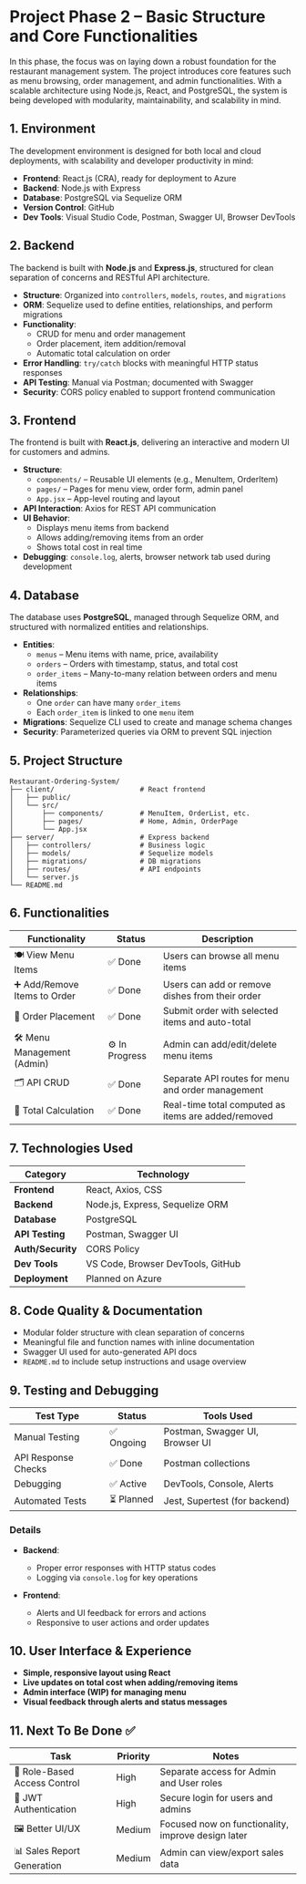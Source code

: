 # Project Phase 2 – Basic Structure and Core Functionalities

In this phase, the focus was on laying down a robust foundation for the restaurant management system. The project introduces core features such as menu browsing, order management, and admin functionalities. With a scalable architecture using Node.js, React, and PostgreSQL, the system is being developed with modularity, maintainability, and scalability in mind.

## 1. Environment

The development environment is designed for both local and cloud deployments, with scalability and developer productivity in mind:

- **Frontend**: React.js (CRA), ready for deployment to Azure  
- **Backend**: Node.js with Express  
- **Database**: PostgreSQL via Sequelize ORM  
- **Version Control**: GitHub  
- **Dev Tools**: Visual Studio Code, Postman, Swagger UI, Browser DevTools  

## 2. Backend

The backend is built with **Node.js** and **Express.js**, structured for clean separation of concerns and RESTful API architecture.

- **Structure**: Organized into `controllers`, `models`, `routes`, and `migrations`  
- **ORM**: Sequelize used to define entities, relationships, and perform migrations  
- **Functionality**:
  - CRUD for menu and order management
  - Order placement, item addition/removal
  - Automatic total calculation on order  
- **Error Handling**: `try/catch` blocks with meaningful HTTP status responses  
- **API Testing**: Manual via Postman; documented with Swagger  
- **Security**: CORS policy enabled to support frontend communication  

## 3. Frontend

The frontend is built with **React.js**, delivering an interactive and modern UI for customers and admins.

- **Structure**:
  - `components/` – Reusable UI elements (e.g., MenuItem, OrderItem)
  - `pages/` – Pages for menu view, order form, admin panel  
  - `App.jsx` – App-level routing and layout  
- **API Interaction**: Axios for REST API communication  
- **UI Behavior**:
  - Displays menu items from backend
  - Allows adding/removing items from an order  
  - Shows total cost in real time  
- **Debugging**: `console.log`, alerts, browser network tab used during development  

## 4. Database

The database uses **PostgreSQL**, managed through Sequelize ORM, and structured with normalized entities and relationships.

- **Entities**:
  - `menus` – Menu items with name, price, availability  
  - `orders` – Orders with timestamp, status, and total cost  
  - `order_items` – Many-to-many relation between orders and menu items  
- **Relationships**:
  - One `order` can have many `order_items`
  - Each `order_item` is linked to one `menu` item  
- **Migrations**: Sequelize CLI used to create and manage schema changes  
- **Security**: Parameterized queries via ORM to prevent SQL injection  

## 5. Project Structure
```
Restaurant-Ordering-System/
├── client/                     # React frontend
│   ├── public/
│   └── src/
│       ├── components/         # MenuItem, OrderList, etc.
│       ├── pages/              # Home, Admin, OrderPage
│       └── App.jsx
├── server/                     # Express backend
│   ├── controllers/            # Business logic
│   ├── models/                 # Sequelize models
│   ├── migrations/             # DB migrations
│   ├── routes/                 # API endpoints
│   └── server.js
└── README.md
```



## 6. Functionalities

| Functionality              | Status         | Description                                           |
|----------------------------|----------------|-------------------------------------------------------|
| 🍽️ View Menu Items         | ✅ Done         | Users can browse all menu items                      |
| ➕ Add/Remove Items to Order| ✅ Done         | Users can add or remove dishes from their order      |
| 🧾 Order Placement          | ✅ Done         | Submit order with selected items and auto-total      |
| 🛠️ Menu Management (Admin) | ⚙️ In Progress | Admin can add/edit/delete menu items                 |
| 🗂️ API CRUD                 | ✅ Done         | Separate API routes for menu and order management    |
| 🔄 Total Calculation        | ✅ Done         | Real-time total computed as items are added/removed  |

## 7. Technologies Used

| Category        | Technology                             |
|----------------|-----------------------------------------|
| **Frontend**    | React, Axios, CSS                      |
| **Backend**     | Node.js, Express, Sequelize ORM        |
| **Database**    | PostgreSQL                             |
| **API Testing** | Postman, Swagger UI                    |
| **Auth/Security** | CORS Policy                         |
| **Dev Tools**   | VS Code, Browser DevTools, GitHub      |
| **Deployment**  | Planned on Azure                       |

## 8. Code Quality & Documentation

- Modular folder structure with clean separation of concerns  
- Meaningful file and function names with inline documentation  
- Swagger UI used for auto-generated API docs  
- `README.md` to include setup instructions and usage overview  

## 9. Testing and Debugging

| Test Type            | Status        | Tools Used                      |
|----------------------|---------------|---------------------------------|
| Manual Testing       | ✅ Ongoing     | Postman, Swagger UI, Browser UI |
| API Response Checks  | ✅ Done        | Postman collections              |
| Debugging            | ✅ Active      | DevTools, Console, Alerts       |
| Automated Tests      | ⏳ Planned     | Jest, Supertest (for backend)   |

### Details

- **Backend**:
  - Proper error responses with HTTP status codes  
  - Logging via `console.log` for key operations  

- **Frontend**:
  - Alerts and UI feedback for errors and actions  
  - Responsive to user actions and order updates  

## 10. User Interface & Experience

- **Simple, responsive layout using React**  
- **Live updates on total cost when adding/removing items**  
- **Admin interface (WIP) for managing menu**  
- **Visual feedback through alerts and status messages**  

## 11. Next To Be Done ✅

| Task                               | Priority | Notes                                         |
|------------------------------------|----------|-----------------------------------------------|
| 🔐 Role-Based Access Control        | High     | Separate access for Admin and User roles      |
| 🔑 JWT Authentication               | High     | Secure login for users and admins             |
| 🖼️ Better UI/UX                     | Medium   | Focused now on functionality, improve design later |
| 📊 Sales Report Generation          | Medium   | Admin can view/export sales data              |
